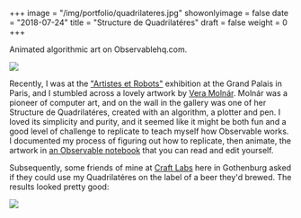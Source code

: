 +++
image = "/img/portfolio/quadrilateres.jpg"
showonlyimage = false
date = "2018-07-24"
title = "Structure de Quadrilatéres"
draft = false
weight = 0
+++

Animated algorithmic art on Observablehq.com.

<!--more-->

![](/img/portfolio/quadrilateres.gif)

Recently, I was at the ["Artistes et Robots"](https://www.grandpalais.fr/fr/evenement/artistes-robots) exhibition at the Grand Palais in Paris, and I stumbled across a lovely artwork by [Vera Molnár](https://en.wikipedia.org/wiki/Vera_Moln%C3%A1r). Molnár was a pioneer of computer art, and on the wall in the gallery was one of her Structure de Quadrilatéres, created with an algorithm, a plotter and pen. I loved its simplicity and purity, and it seemed like it might be both fun and a good level of challenge to replicate to teach myself how Observable works. I documented my process of figuring out how to replicate, then animate, the artwork in [an Observable notebook](https://beta.observablehq.com/@duncangeere/structure-de-quadrilateres) that you can read and edit yourself.

Subsequently, some friends of mine at [Craft Labs](https://craftlabs.se/) here in Gothenburg asked if they could use my Quadrilatéres on the label of a beer they'd brewed. The results looked pretty good:

![](/img/portfolio/craftlabs.jpg)